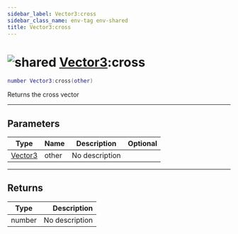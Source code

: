 ```yaml
---
sidebar_label: Vector3:cross
sidebar_class_name: env-tag env-shared
title: Vector3:cross
---
```


# <img src='/img/wiki/shared.png' alt='shared' data-tag='env-tag' /> [Vector3](../vector3/README.md):cross

```lua
number Vector3:cross(other)
```

Returns the cross vector<br/>

-----------------
## Parameters

| Type   | Name | Description | Optional |
| ------ | ---- | ----------- | -------: |
| [Vector3](../vector3/README.md) | other | No description |   |

-----------------
## Returns

| Type   | Description |
| ------ | ----------: |
| number | No description |
